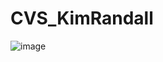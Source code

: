 # CVS_KimRandall



![image](https://user-images.githubusercontent.com/51171638/194114034-55639c27-20b2-4bae-84a6-4880267a6458.png)
